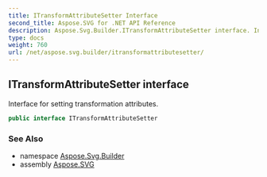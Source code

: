 ```yaml
---
title: ITransformAttributeSetter Interface
second_title: Aspose.SVG for .NET API Reference
description: Aspose.Svg.Builder.ITransformAttributeSetter interface. Interface for setting transformation attributes
type: docs
weight: 760
url: /net/aspose.svg.builder/itransformattributesetter/
---
```

## ITransformAttributeSetter interface

Interface for setting transformation attributes.

```csharp
public interface ITransformAttributeSetter
```

### See Also

* namespace [Aspose.Svg.Builder](../../aspose.svg.builder/)
* assembly [Aspose.SVG](../../)
